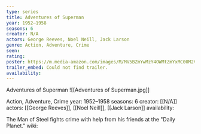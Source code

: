 ```yaml
---
type: series
title: Adventures of Superman
year: 1952–1958
seasons: 6
creator: N/A
actors: George Reeves, Noel Neill, Jack Larson
genre: Action, Adventure, Crime
seen:
rating: 
poster: https://m.media-amazon.com/images/M/MV5BZmYwMzY4OWMtZmYxMC00M2VmLWFlZDgtMWEyY2IzNDdjNWRmXkEyXkFqcGdeQXVyNTAyODkwOQ@@._V1_SX300.jpg
trailer_embed: Could not find trailer.
availability:
---
```

Adventures of Superman
![[Adventures of Superman.jpg]]

Action, Adventure, Crime
year: 1952–1958
seasons: 6
creator: [[N/A]]
actors: [[George Reeves]], [[Noel Neill]], [[Jack Larson]]
availability:

The Man of Steel fights crime with help from his friends at the "Daily Planet."
wiki: 


